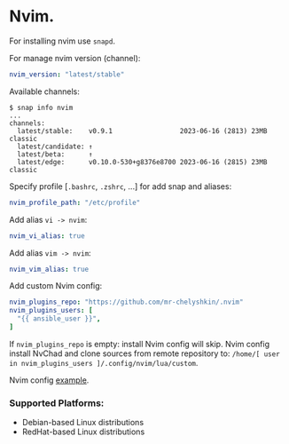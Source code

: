# Nvim.
For installing nvim use `snapd`.  
  
For manage nvim version (channel):
```yaml
nvim_version: "latest/stable"
```
Available channels:
```shell
$ snap info nvim
...
channels:
  latest/stable:    v0.9.1                 2023-06-16 (2813) 23MB classic
  latest/candidate: ↑
  latest/beta:      ↑
  latest/edge:      v0.10.0-530+g8376e8700 2023-06-16 (2815) 23MB classic
```
Specify profile [`.bashrc`, `.zshrc`, ...] for add snap and aliases:
```yaml
nvim_profile_path: "/etc/profile"
```
Add alias `vi -> nvim`:
```yaml
nvim_vi_alias: true
```
Add alias `vim -> nvim`:
```yaml
nvim_vim_alias: true
```
Add custom Nvim config:
```yaml
nvim_plugins_repo: "https://github.com/mr-chelyshkin/.nvim"
nvim_plugins_users: [
  "{{ ansible_user }}",
]
```
If `nvim_plugins_repo` is empty: install Nvim config will skip. 
Nvim config install NvChad and clone sources from remote 
repository to: `/home/[ user in nvim_plugins_users ]/.config/nvim/lua/custom`.
  
Nvim config [example](https://github.com/mr-chelyshkin/.nvim/blob/main/README.md).

### Supported Platforms:
- Debian-based Linux distributions
- RedHat-based Linux distributions
